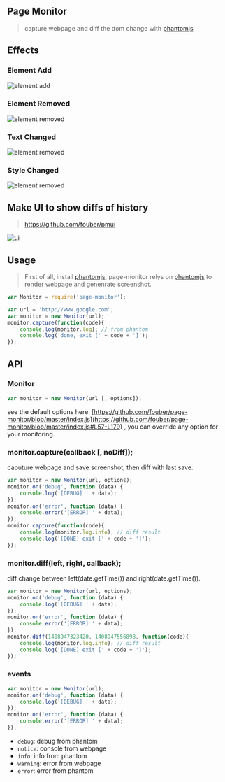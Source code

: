 ## Page Monitor

> capture webpage and diff the dom change with [phantomjs](http://phantomjs.org/)

## Effects

### Element Add

![element add](./demo/1409037825746-1409037838093.png)

### Element Removed

![element removed](./demo/1409037838093-1409037882033.png)

### Text Changed

![element removed](./demo/1409037882033-1409037916727.png)

### Style Changed

![element removed](./demo/1409038130483-1409038137417.png)

## Make UI to show diffs of history

> https://github.com/fouber/pmui

![ui](./demo/ui.png?v=3)

## Usage

> First of all, install [phantomjs](http://phantomjs.org/download.html), page-monitor relys on [phantomjs](http://phantomjs.org/) to render webpage and genenrate screenshot.

```javascript
var Monitor = require('page-monitor');

var url = 'http://www.google.com';
var monitor = new Monitor(url);
monitor.capture(function(code){
    console.log(monitor.log); // from phantom
    console.log('done, exit [' + code + ']');
});
```

## API

### Monitor

```javascript
var monitor = new Monitor(url [, options]);
```

see the default options here: [https://github.com/fouber/page-monitor/blob/master/index.js](https://github.com/fouber/page-monitor/blob/master/index.js#L57-L179) , you can override any option for your monitoring.

### monitor.capture(callback [, noDiff]);

caputure webpage and save screenshot, then diff with last save.

```javascript
var monitor = new Monitor(url, options);
monitor.on('debug', function (data) {
    console.log('[DEBUG] ' + data);
});
monitor.on('error', function (data) {
    console.error('[ERROR] ' + data);
});
monitor.capture(function(code){
    console.log(monitor.log.info); // diff result
    console.log('[DONE] exit [' + code + ']');
});
```

### monitor.diff(left, right, callback);

diff change between left(date.getTime()) and right(date.getTime()).

```javascript
var monitor = new Monitor(url, options);
monitor.on('debug', function (data) {
    console.log('[DEBUG] ' + data);
});
monitor.on('error', function (data) {
    console.error('[ERROR] ' + data);
});
monitor.diff(1408947323420, 1408947556898, function(code){
    console.log(monitor.log.info); // diff result
    console.log('[DONE] exit [' + code + ']');
});
```

### events

```javascript
var monitor = new Monitor(url);
monitor.on('debug', function (data) {
    console.log('[DEBUG] ' + data);
});
monitor.on('error', function (data) {
    console.error('[ERROR] ' + data);
});
```

* ``debug``: debug from phantom
* ``notice``: console from webpage
* ``info``: info from phantom
* ``warning``: error from webpage
* ``error``: error from phantom